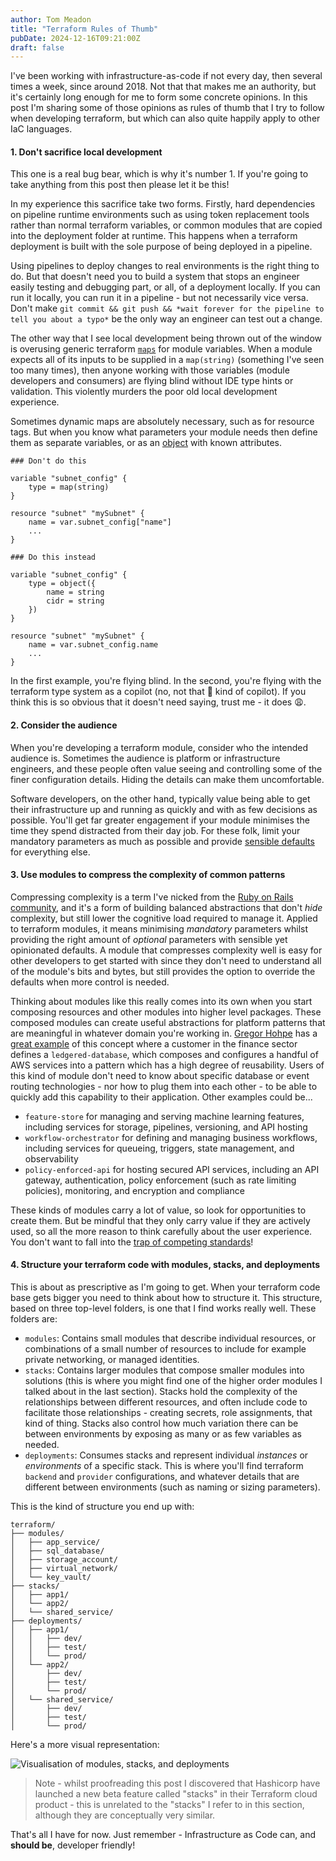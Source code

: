 ```yaml
---
author: Tom Meadon
title: "Terraform Rules of Thumb"
pubDate: 2024-12-16T09:21:00Z
draft: false
---
```


I've been working with infrastructure-as-code if not every day, then several times a week, since around 2018. Not that that makes me an authority, but it's certainly long enough for me to form some concrete opinions. In this post I'm sharing some of those opinions as rules of thumb that I try to follow when developing terraform, but which can also quite happily apply to other IaC languages.

#### 1. Don't sacrifice local development

This one is a real bug bear, which is why it's number 1. If you're going to take anything from this post then please let it be this!

In my experience this sacrifice take two forms. Firstly, hard dependencies on pipeline runtime environments such as using token replacement tools rather than normal terraform variables, or common modules that are copied into the deployment folder at runtime. This happens when a terraform deployment is built with the sole purpose of being deployed in a pipeline.

Using pipelines to deploy changes to real environments is the right thing to do. But that doesn't need you to build a system that stops an engineer easily testing and debugging part, or all, of a deployment locally. If you can run it locally, you can run it in a pipeline - but not necessarily vice versa. Don't make `git commit && git push && *wait forever for the pipeline to tell you about a typo*` be the only way an engineer can test out a change.

The other way that I see local development being thrown out of the window is overusing generic terraform [`maps`](https://developer.hashicorp.com/terraform/language/expressions/type-constraints#map) for module variables. When a module expects all of its inputs to be supplied in a `map(string)` (something I've seen too many times), then anyone working with those variables (module developers and consumers) are flying blind without IDE type hints or validation. This violently murders the poor old local development experience.

Sometimes dynamic maps are absolutely necessary, such as for resource tags. But when you know what parameters your module needs then define them as separate variables, or as an [object](https://developer.hashicorp.com/terraform/language/expressions/type-constraints#object) with known attributes.

```hcl
### Don't do this

variable "subnet_config" {
	type = map(string)
}

resource "subnet" "mySubnet" {
	name = var.subnet_config["name"]
	...
}

### Do this instead

variable "subnet_config" {
	type = object({
		name = string
		cidr = string
	})
}

resource "subnet" "mySubnet" {
	name = var.subnet_config.name
	...
}
```

In the first example, you're flying blind. In the second, you're flying with the terraform type system as a copilot (no, not that 🤖 kind of copilot). If you think this is so obvious that it doesn't need saying, trust me - it does 😩.

#### 2. Consider the audience

When you're developing a terraform module, consider who the intended audience is. Sometimes the audience is platform or infrastructure engineers, and these people often value seeing and controlling some of the finer configuration details. Hiding the details can make them uncomfortable.

Software developers, on the other hand, typically value being able to get their infrastructure up and running as quickly and with as few decisions as possible. You'll get far greater engagement if your module minimises the time they spend distracted from their day job. For these folk, limit your mandatory parameters as much as possible and provide [sensible defaults](https://www.thoughtworks.com/en-gb/insights/topic/sensible-defaults) for everything else.

#### 3. Use modules to compress the complexity of common patterns

Compressing complexity is a term I've nicked from the [Ruby on Rails community](https://rubyonrails.org/), and it's a form of building balanced abstractions that don't _hide_ complexity, but still lower the cognitive load required to manage it. Applied to terraform modules, it means minimising _mandatory_ parameters whilst providing the right amount of _optional_ parameters with sensible yet opinionated defaults. A module that compresses complexity well is easy for other developers to get started with since they don't need to understand all of the module's bits and bytes, but still provides the option to override the defaults when more control is needed.

Thinking about modules like this really comes into its own when you start composing resources and other modules into higher level packages. These composed modules can create useful abstractions for platform patterns that are meaningful in whatever domain you're working in. [Gregor Hohpe](https://architectelevator.com/) has a [great example](https://techleadjournal.dev/episodes/157/) of this concept where a customer in the finance sector defines a `ledgered-database`, which composes and configures a handful of AWS services into a pattern which has a high degree of reusability. Users of this kind of module don't need to know about specific database or event routing technologies - nor how to plug them into each other - to be able to quickly add this capability to their application. Other examples could be...

- `feature-store` for managing and serving machine learning features, including services for storage, pipelines, versioning, and API hosting
- `workflow-orchestrator` for defining and managing business workflows, including services for queueing, triggers, state management, and observability
- `policy-enforced-api` for hosting secured API services, including an API gateway, authentication, policy enforcement (such as rate limiting policies), monitoring, and encryption and compliance

These kinds of modules carry a lot of value, so look for opportunities to create them. But be mindful that they only carry value if they are actively used, so all the more reason to think carefully about the user experience. You don't want to fall into the [trap of competing standards](https://xkcd.com/927/)!

#### 4. Structure your terraform code with modules, stacks, and deployments

This is about as prescriptive as I'm going to get. When your terraform code base gets bigger you need to think about how to structure it. This structure, based on three top-level folders, is one that I find works really well. These folders are:

- `modules`: Contains small modules that describe individual resources, or combinations of a small number of resources to include for example private networking, or managed identities.
- `stacks`: Contains larger modules that compose smaller modules into solutions (this is where you might find one of the higher order modules I talked about in the last section). Stacks hold the complexity of the relationships between different resources, and often include code to facilitate those relationships - creating secrets, role assignments, that kind of thing. Stacks also control how much variation there can be between environments by exposing as many or as few variables as needed.
- `deployments`: Consumes stacks and represent individual _instances_ or _environments_ of a specific stack. This is where you'll find terraform `backend` and `provider` configurations, and whatever details that are different between environments (such as naming or sizing parameters).

This is the kind of structure you end up with:

```
terraform/
├── modules/
│   ├── app_service/
│   ├── sql_database/
│   ├── storage_account/
│   ├── virtual_network/
│   └── key_vault/
├── stacks/
│   ├── app1/
│   └── app2/
│   └── shared_service/
├── deployments/
│   ├── app1/
│   │   ├── dev/
│   │   ├── test/
│   │   └── prod/
│   └── app2/
│       ├── dev/
│       ├── test/
│       └── prod/
│   └── shared_service/
│       ├── dev/
│       ├── test/
│       └── prod/
```

Here's a more visual representation:

![Visualisation of modules, stacks, and deployments](/terraform-structure.svg)

> Note - whilst proofreading this post I discovered that Hashicorp have launched a new beta feature called "stacks" in their Terraform cloud product - this is unrelated to the "stacks" I refer to in this section, although they are conceptually very similar.

That's all I have for now. Just remember - Infrastructure as Code can, and **should be**, developer friendly!
